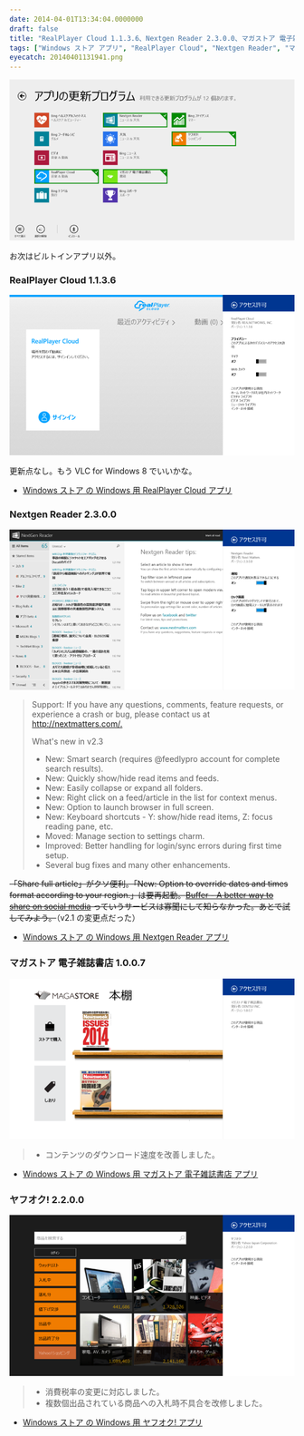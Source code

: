 ```yaml
---
date: 2014-04-01T13:34:04.0000000
draft: false
title: "RealPlayer Cloud 1.1.3.6、Nextgen Reader 2.3.0.0、マガストア 電子雑誌書店 1.0.0.7、ヤフオク! 2.2.0.0"
tags: ["Windows ストア アプリ", "RealPlayer Cloud", "Nextgen Reader", "マガストア 電子雑誌書店", "ヤフオク!"]
eyecatch: 20140401131941.png
---
```

<p><span itemscope itemtype="http://schema.org/Photograph"><img src="20140401131941.png" alt="f:id:daruyanagi:20140401131941p:plain" title="f:id:daruyanagi:20140401131941p:plain" class="hatena-fotolife" itemprop="image"></span></p><p>お次はビルトインアプリ以外。</p>

<div class="section">
<h3>RealPlayer Cloud 1.1.3.6</h3>
<p><span itemscope itemtype="http://schema.org/Photograph"><img src="20140401132117.png" alt="f:id:daruyanagi:20140401132117p:plain" title="f:id:daruyanagi:20140401132117p:plain" class="hatena-fotolife" itemprop="image"></span></p><p>更新点なし。もう VLC for Windows 8 でいいかな。</p>

<ul>
<li><a href="http://apps.microsoft.com/windows/ja-jp/app/realplayer-cloud/0dfaf7d4-40ae-4b3c-ba0c-b8b03c0a9408">Windows &#x30B9;&#x30C8;&#x30A2; &#x306E; Windows &#x7528; RealPlayer Cloud &#x30A2;&#x30D7;&#x30EA;</a></li>
</ul>
</div>
<div class="section">
<h3>Nextgen Reader 2.3.0.0</h3>
<p><span itemscope itemtype="http://schema.org/Photograph"><img src="20140401132811.png" alt="f:id:daruyanagi:20140401132811p:plain" title="f:id:daruyanagi:20140401132811p:plain" class="hatena-fotolife" itemprop="image"></span><br />
</p>

<blockquote>
<p>Support: If you have any questions, comments, feature requests, or experience a crash or bug, please contact us at <a href="http://nextmatters.com/.">http://nextmatters.com/.</a></p><p>What's new in v2.3</p>

<ul>
<li>New: Smart search (requires @feedlypro account for complete search results).</li>
<li>New: Quickly show/hide read items and feeds.</li>
<li>New: Easily collapse or expand all folders.</li>
<li>New: Right click on a feed/article in the list for context menus.</li>
<li>New: Option to launch browser in full screen.</li>
<li>New: Keyboard shortcuts - Y: show/hide read items, Z: focus reading pane, etc.</li>
<li>Moved: Manage section to settings charm.</li>
<li>Improved: Better handling for login/sync errors during first time setup.</li>
<li>Several bug fixes and many other enhancements.</li>
</ul>
</blockquote>
<p><s>「Share full article」がクソ便利。「New: Option to override dates and times format according to your region.」は要再起動。<a href="https://bufferapp.com/">Buffer - A better way to share on social media</a> っていうサービスは寡聞にして知らなかった。あとで試してみよう。</s>（v2.1 の変更点だった）</p>

<ul>
<li><a href="http://apps.microsoft.com/windows/ja-jp/app/nextgen-reader/30648d7a-f0b5-4719-8ca9-7ed6ce3b4b9b">Windows &#x30B9;&#x30C8;&#x30A2; &#x306E; Windows &#x7528; Nextgen Reader &#x30A2;&#x30D7;&#x30EA;</a></li>
</ul>
</div>
<div class="section">
<h3>マガストア 電子雑誌書店 1.0.0.7</h3>
<p><span itemscope itemtype="http://schema.org/Photograph"><img src="20140401133046.png" alt="f:id:daruyanagi:20140401133046p:plain" title="f:id:daruyanagi:20140401133046p:plain" class="hatena-fotolife" itemprop="image"></span><br />
</p>

<blockquote>

<ul>
<li>コンテンツのダウンロード速度を改善しました。</li>
</ul>
</blockquote>

<ul>
<li><a href="http://apps.microsoft.com/windows/ja-jp/app/6ceff58b-e9a0-4d48-a395-c332fa49ebbc">Windows &#x30B9;&#x30C8;&#x30A2; &#x306E; Windows &#x7528; &#x30DE;&#x30AC;&#x30B9;&#x30C8;&#x30A2; &#x96FB;&#x5B50;&#x96D1;&#x8A8C;&#x66F8;&#x5E97; &#x30A2;&#x30D7;&#x30EA;</a></li>
</ul>
</div>
<div class="section">
<h3>ヤフオク! 2.2.0.0</h3>
<p><span itemscope itemtype="http://schema.org/Photograph"><img src="20140401133234.png" alt="f:id:daruyanagi:20140401133234p:plain" title="f:id:daruyanagi:20140401133234p:plain" class="hatena-fotolife" itemprop="image"></span><br />
</p>

<blockquote>

<ul>
<li>消費税率の変更に対応しました。</li>
<li>複数個出品されている商品への入札時不具合を改修しました。</li>
</ul>
</blockquote>

<ul>
<li><a href="http://apps.microsoft.com/windows/ja-jp/app/551e089b-6192-4cec-94e9-266489ff8c74">Windows &#x30B9;&#x30C8;&#x30A2; &#x306E; Windows &#x7528; &#x30E4;&#x30D5;&#x30AA;&#x30AF;! &#x30A2;&#x30D7;&#x30EA;</a></li>
</ul>
</div>